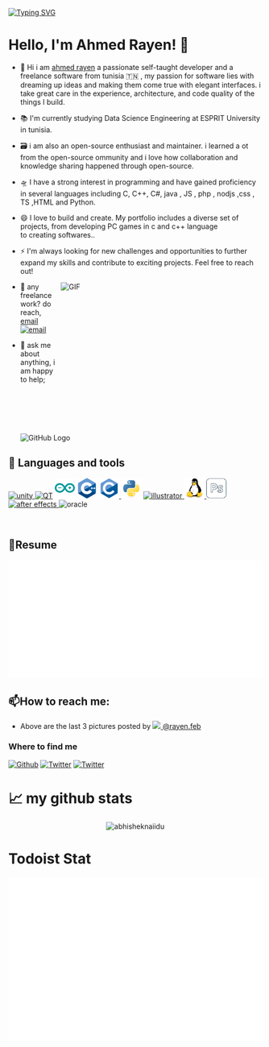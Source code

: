 



<a href="https://git.io/typing-svg"><img src="https://readme-typing-svg.demolab.com?font=Fira+Code&size=40&pause=1000&color=F7241F&center=true&random=false&width=500&height=100&lines=+%F0%9F%98%8EHey+nice+to+see+you+;I+am+rayen+;++%F0%9F%A4%96++Welcome+;to+my+GitHub+profile+" alt="Typing SVG" /></a>





# Hello, I'm   Ahmed Rayen! 👋


- 🚀 Hi  i am  [ahmed rayen](https://www.facebook.com/rayen.bouazizi.79/) a passionate self-taught  developer and a freelance software  from tunisia  🇹🇳 , my passion for software lies with dreaming up ideas and making them come true with elegant interfaces. i take great care in the experience, architecture, and code quality of the things I build.

- 📚 I'm currently studying Data Science Engineering at ESPRIT University in tunisia.
 
- 🗃️ i am also an open-source enthusiast and maintainer. i learned a  ot from the open-source ommunity and i love how collaboration and knowledge sharing happened through open-source.
 
- 🛸 I have a strong interest  in programming and have gained proficiency in several languages including C, C++, C#, java , JS , php , nodjs ,css , TS  ,HTML and  Python.

- 😄 I love to build and create. My portfolio includes a diverse set of projects, from developing PC games in c and c++ language  
to creating softwares..

- ⚡ I'm always looking for new challenges and opportunities to further expand my skills and contribute  to exciting projects. Feel free to reach out!
  
 <img align="right" alt="GIF" src="https://github.com/rayen-feb/rayen-feb/assets/131598929/3f1ca225-abb3-4978-aa4a-a3edb85fc65c" width="400" height="300" />

- 💼 any freelance work? do reach, [email](mailto:arayen138@gmail.com)        <a href="mailto:arayen138@gmail.com@gmail.com"><img  height="40" src="https://img.icons8.com/color/96/000000/gmail.png" alt="email"/></a>
  
- 💬 ask me about anything, i am happy to help;
               <div align="left"> <img src="https://github.com/raghavk16/raghavk16/blob/master/octo.gif" alt="GitHub Logo" width="150" height="150" /></div>



 
 ## 🧰 Languages and tools
   <a href="https://unity.com/" target="_blank" rel="noreferrer"> <img src="https://www.vectorlogo.zone/logos/unity3d/unity3d-icon.svg" alt="unity" width="40" height="40"/> </a>
  <a href="https://www.qt.io/" target="_blank" rel="noreferrer"><img src="https://amiga.gr/sites/default/files/field/image/qt_bibliothek_logo.svg_.png" alt="QT" width="40" height="40"/></a>
 <a href="https://www.arduino.cc/" target="_blank" rel="noreferrer">
  <img src="https://raw.githubusercontent.com/devicons/devicon/master/icons/arduino/arduino-original.svg" alt="arduino" width="40" height="40"/></a>
  <a href="https://git-scm.com/" target="_blank" rel="noreferrer">
   <a href="https://www.w3schools.com/cpp/" target="_blank" rel="noreferrer"> <img src="https://raw.githubusercontent.com/devicons/devicon/master/icons/cplusplus/cplusplus-original.svg" alt="cplusplus" width="40" height="40"/></a>
    <a href="https://www.oracle.com/" target="_blank" rel="noreferrer">
  <a href="https://www.cprogramming.com/" target="_blank" rel="noreferrer"> <img src="https://raw.githubusercontent.com/devicons/devicon/master/icons/c/c-original.svg" alt="c" width="40" height="40"/> </a>
  <a href="https://www.python.org" target="_blank" rel="noreferrer"> <img src="https://raw.githubusercontent.com/devicons/devicon/master/icons/python/python-original.svg" alt="python" width="40" height="40"/></a> 
  <a href="https://www.adobe.com/in/products/illustrator.html" target="_blank" rel="noreferrer"> <img src="https://www.vectorlogo.zone/logos/adobe_illustrator/adobe_illustrator-icon.svg" alt="illustrator" width="40" height="40"/> </a> 
    <a href="https://git-scm.com/" target="_blank" rel="noreferrer">
  <a href="https://www.linux.org/" target="_blank" rel="noreferrer"> <img src="https://raw.githubusercontent.com/devicons/devicon/master/icons/linux/linux-original.svg" alt="linux" width="40" height="40"/> </a> 
  <a href="https://www.photoshop.com/en" target="_blank" rel="noreferrer"> <img src="https://raw.githubusercontent.com/devicons/devicon/master/icons/photoshop/photoshop-line.svg" alt="photoshop" width="40" height="40"/> </a> 
  <a href="https://www.adobe.com/products/aftereffects.html" target="_blank" rel="noreferrer"><img src="https://upload.wikimedia.org/wikipedia/commons/thumb/c/cb/Adobe_After_Effects_CC_icon.svg/512px-Adobe_After_Effects_CC_icon.svg.png" alt="after effects" width="40" height="40"/> </a>
 <img src="https://www.vectorlogo.zone/logos/oracle/oracle-icon.svg" alt="oracle" width="40" height="40"/></a>
 </p>
<br> 

 ## 🔰Resume 

 ![metrics](metrics.classic.svg)



 ## 📫How to reach me: 
 
 - <p>Above are the last 3 pictures posted by <a href="https://www.instagram.com/rayen.feb/" target="_blank"><img src="https://upload.wikimedia.org/wikipedia/commons/thumb/e/e7/Instagram_logo_2016.svg/1024px-Instagram_logo_2016.svg.png" width="20"/> @rayen.feb</a><br/>
<h3>Where to find me</h3>
<p><a href="https://github.com/rayen-feb" target="_blank"><img alt="Github" src="https://img.shields.io/badge/GitHub-%2312100E.svg?&style=for-the-badge&logo=Github&logoColor=white" /></a> <a href="https://twitter.com/RayenBouaz71944" target="_blank"><img alt="Twitter" src="https://img.shields.io/badge/twitter-%231DA1F2.svg?&style=for-the-badge&logo=twitter&logoColor=white" /></a> <a href="(https://www.facebook.com/rayen.bouazizi.79/" target="_blank"><img alt="Twitter" src="https://img.shields.io/badge/facebook-%231DA1F2.svg?&style=for-the-badge&logo=twitter&logoColor=white" /></a> <a  
                                                                                                                                                                                                                                          </p>

#  📈 my github stats



<p align="center"> <img src="https://github-readme-stats.vercel.app/api?username=rayen-feb&show_icons=true&theme=gotham" alt="abhisheknaiidu" />
 

# Todoist Stat

![metrics](metrics.plugin.isocalendar.fullyear.svg)




